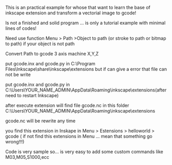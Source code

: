 This is an practical example for whose that want to learn the base of inkscape extension and transform a vectorial image to gcode!

Is not a finished and solid program ... is only a tutorial example with minimal lines of codes!

Need use function Menu > Path >Object to path (or stroke to path or bitmap to path) if your object is not path

Convert Path to gcode 3 axis machine X,Y,Z

put gcode.inx and gcode.py in C:\Program Files\Inkscape\share\inkscape\extensions but if can give a error that file can not be write

put gcode.inx and gcode.py in C:\Users\YOUR_NAME_ADMIN\AppData\Roaming\inkscape\extensions(after need to restart Inkscape)

after execute extension will find file gcode.nc in this folder C:\Users\YOUR_NAME_ADMIN\AppData\Roaming\inkscape\extensions

gcode.nc will be rewrite any time

you find this extension in Inskape in Menu > Estensions > helloworld > gcode ( if not find this extensions in Menu ... mean that something go wrong!!!)

Code is very sample so... is very easy to add some custom commands like M03,M05,S1000,ecc
